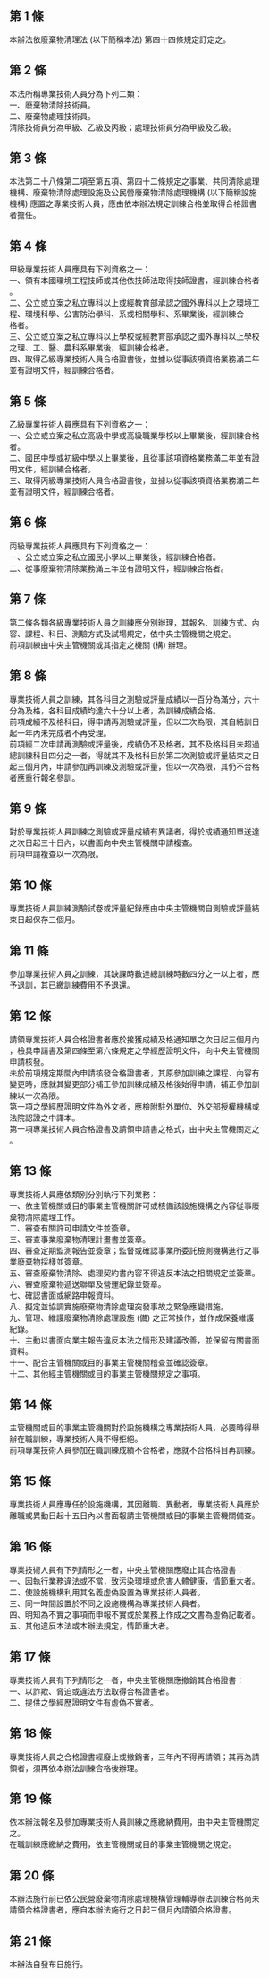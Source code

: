 第 1 條
-------
本辦法依廢棄物清理法 (以下簡稱本法) 第四十四條規定訂定之。

第 2 條
-------
本法所稱專業技術人員分為下列二類：  
一、廢棄物清除技術員。  
二、廢棄物處理技術員。  
清除技術員分為甲級、乙級及丙級；處理技術員分為甲級及乙級。

第 3 條
-------
本法第二十八條第二項至第五項、第四十二條規定之事業、共同清除處理  
機構、廢棄物清除處理設施及公民營廢棄物清除處理機構 (以下簡稱設施  
機構) 應置之專業技術人員，應由依本辦法規定訓練合格並取得合格證書  
者擔任。

第 4 條
-------
甲級專業技術人員應具有下列資格之一：  
一、領有本國環境工程技師或其他依技師法取得技師證書，經訓練合格者  
    。  
二、公立或立案之私立專科以上或經教育部承認之國外專科以上之環境工  
    程、環境科學、公害防治學科、系或相關學科、系畢業後，經訓練合  
    格者。  
三、公立或立案之私立專科以上學校或經教育部承認之國外專科以上學校  
    之理、工、醫、農科系畢業後，經訓練合格者。  
四、取得乙級專業技術人員合格證書後，並據以從事該項資格業務滿二年  
    並有證明文件，經訓練合格者。

第 5 條
-------
乙級專業技術人員應具有下列資格之一：  
一、公立或立案之私立高級中學或高級職業學校以上畢業後，經訓練合格  
    者。  
二、國民中學或初級中學以上畢業後，且從事該項資格業務滿二年並有證  
    明文件，經訓練合格者。  
三、取得丙級專業技術人員合格證書後，並據以從事該項資格業務滿二年  
    並有證明文件，經訓練合格者。

第 6 條
-------
丙級專業技術人員應具有下列資格之一：  
一、公立或立案之私立國民小學以上畢業後，經訓練合格者。  
二、從事廢棄物清除業務滿三年並有證明文件，經訓練合格者。

第 7 條
-------
第二條各類各級專業技術人員之訓練應分別辦理，其報名、訓練方式、內  
容、課程、科目、測驗方式及試場規定，依中央主管機關之規定。  
前項訓練由中央主管機關或其指定之機關 (構) 辦理。

第 8 條
-------
專業技術人員之訓練，其各科目之測驗或評量成績以一百分為滿分，六十  
分為及格，各科目成績均達六十分以上者，為訓練成績合格。  
前項成績不及格科目，得申請再測驗或評量，但以二次為限，其自結訓日  
起一年內未完成者不再受理。  
前項經二次申請再測驗或評量後，成績仍不及格者，其不及格科目未超過  
總訓練科目四分之一者，得就其不及格科目於第二次測驗或評量結束之日  
起三個月內，申請參加再訓練及測驗或評量，但以一次為限，其仍不合格  
者應重行報名參訓。

第 9 條
-------
對於專業技術人員訓練之測驗或評量成績有異議者，得於成績通知單送達  
之次日起三十日內，以書面向中央主管機關申請複查。  
前項申請複查以一次為限。

第 10 條
--------
專業技術人員訓練測驗試卷或評量紀錄應由中央主管機關自測驗或評量結  
束日起保存三個月。

第 11 條
--------
參加專業技術人員之訓練，其缺課時數達總訓練時數四分之一以上者，應  
予退訓，其已繳訓練費用不予退還。

第 12 條
--------
請領專業技術人員合格證書者應於接獲成績及格通知單之次日起三個月內  
，檢具申請書及第四條至第六條規定之學經歷證明文件，向中央主管機關  
申請核發。  
未於前項規定期間內申請核發合格證書者，其原參加訓練之課程、內容有  
變更時，應就其變更部分補正參加訓練成績及格後始得申請，補正參加訓  
練以一次為限。  
第一項之學經歷證明文件為外文者，應檢附駐外單位、外交部授權機構或  
法院認證之中譯本。  
第一項專業技術人員合格證書及請領申請書之格式，由中央主管機關定之  
。

第 13 條
--------
專業技術人員應依類別分別執行下列業務：  
一、依主管機關或目的事業主管機關許可或核備該設施機構之內容從事廢  
    棄物清除處理工作。  
二、審查有關許可申請文件並簽章。  
三、審查事業廢棄物清理計畫書並簽章。  
四、審查定期監測報告並簽章；監督或確認事業所委託檢測機構進行之事  
    業廢棄物採樣並簽章。  
五、審查廢棄物清除、處理契約書內容不得違反本法之相關規定並簽章。  
六、審查廢棄物遞送聯單及營運紀錄並簽章。  
七、確認書面或網路申報資料。  
八、擬定並協調實施廢棄物清除處理突發事故之緊急應變措施。  
九、管理、維護廢棄物清除處理設施 (備) 之正常操作，並作成保養維護  
    紀錄。  
十、主動以書面向業主報告違反本法之情形及建議改善，並保留有關書面  
    資料。  
十一、配合主管機關或目的事業主管機關稽查並確認簽章。  
十二、其他經主管機關或目的事業主管機關規定之事項。

第 14 條
--------
主管機關或目的事業主管機關對於設施機構之專業技術人員，必要時得舉  
辦在職訓練，專業技術人員不得拒絕。  
前項專業技術人員參加在職訓練成績不合格者，應就不合格科目再訓練。

第 15 條
--------
專業技術人員應專任於設施機構，其因離職、異動者，專業技術人員應於  
離職或異動日起十五日內以書面報請主管機關或目的事業主管機關備查。

第 16 條
--------
專業技術人員有下列情形之一者，中央主管機關應廢止其合格證書：  
一、因執行業務違法或不當，致污染環境或危害人體健康，情節重大者。  
二、使設施機構利用其名義虛偽設置為專業技術人員者。  
三、同一時間設置於不同之設施機構為專業技術人員者。  
四、明知為不實之事項而申報不實或於業務上作成之文書為虛偽記載者。  
五、其他違反本法或本辦法規定，情節重大者。

第 17 條
--------
專業技術人員有下列情形之一者，中央主管機關應撤銷其合格證書：  
一、以詐欺、脅迫或違法方法取得合格證書者。  
二、提供之學經歷證明文件有虛偽不實者。

第 18 條
--------
專業技術人員之合格證書經廢止或撤銷者，三年內不得再請領；其再為請  
領者，須再依本辦法訓練合格後辦理。

第 19 條
--------
依本辦法報名及參加專業技術人員訓練之應繳納費用，由中央主管機關定  
之。  
在職訓練應繳納之費用，依主管機關或目的事業主管機關之規定。

第 20 條
--------
本辦法施行前已依公民營廢棄物清除處理機構管理輔導辦法訓練合格尚未  
請領合格證書者，應自本辦法施行之日起三個月內請領合格證書。

第 21 條
--------
本辦法自發布日施行。

